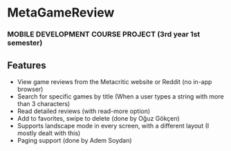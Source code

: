 # MetaGameReview

### MOBILE DEVELOPMENT COURSE PROJECT (3rd year 1st semester)

## Features

- View game reviews from the Metacritic website or Reddit (no in-app browser)
- Search for specific games by title (When a user types a string with more than 3 characters)
- Read detailed reviews (with read-more option)
- Add to favorites, swipe to delete (done by Oğuz Gökçen)
- Supports landscape mode in every screen, with a different layout (I mostly dealt with this)
- Paging support (done by Adem Soydan)
